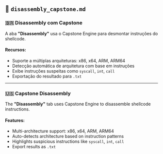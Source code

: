 ## 📁 `disassembly_capstone.md`

### 🇧🇷 Disassembly com Capstone

A aba **"Disassembly"** usa o Capstone Engine para desmontar instruções do shellcode.

#### Recursos:
- Suporte a múltiplas arquiteturas: x86, x64, ARM, ARM64
- Detecção automática de arquitetura com base em instruções
- Exibe instruções suspeitas como `syscall`, `int`, `call`
- Exportação do resultado para `.txt`

---

### 🇺🇸 Capstone Disassembly

The **"Disassembly"** tab uses Capstone Engine to disassemble shellcode instructions.

#### Features:
- Multi-architecture support: x86, x64, ARM, ARM64
- Auto-detects architecture based on instruction patterns
- Highlights suspicious instructions like `syscall`, `int`, `call`
- Export results as `.txt`

